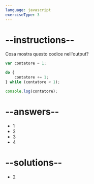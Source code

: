 ```yaml
---
language: javascript
exerciseType: 3
---
```


# --instructions--

Cosa mostra questo codice nell'output?
```javascript
var contatore = 1;

do {
    contatore += 1;
} while (contatore < 1);

console.log(contatore);
```

# --answers--

- 1
- 2
- 3
- 4

# --solutions--

- 2

